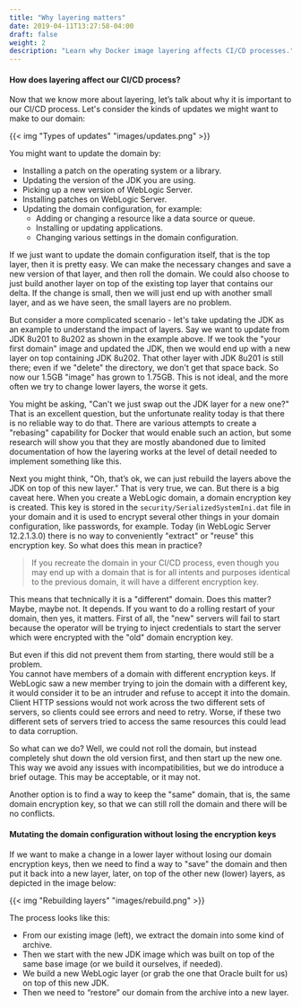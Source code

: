 ```yaml
---
title: "Why layering matters"
date: 2019-04-11T13:27:58-04:00
draft: false
weight: 2
description: "Learn why Docker image layering affects CI/CD processes."
---
```



#### How does layering affect our CI/CD process?

Now that we know more about layering, let’s talk about why it is important to our
CI/CD process.  Let's consider the kinds of updates we might want to make to our domain:

{{< img "Types of updates" "images/updates.png" >}}

You might want to update the domain by:

- Installing a patch on the operating system or a library.
- Updating the version of the JDK you are using.
- Picking up a new version of WebLogic Server.
- Installing patches on WebLogic Server.
- Updating the domain configuration, for example:
  - Adding or changing a resource like a data source or queue.
  - Installing or updating applications.
  - Changing various settings in the domain configuration.

If we just want to update the domain configuration itself, that is the top layer,
then it is pretty easy.  We can make the necessary changes and save a new version
of that layer, and then roll the domain.  We could also choose to just build another
layer on top of the existing top layer that contains our delta.  If the change is
small, then we will just end up with another small layer, and as we have seen,
the small layers are no problem.

But consider a more complicated scenario - let's take updating the JDK as an example
to understand the impact of layers.  Say we want to update from JDK 8u201 to 8u202
as shown in the example above.  If we took the "your first domain" image and updated
the JDK, then we would end up with a new layer on top containing JDK 8u202.  That
other layer with JDK 8u201 is still there; even if we "delete" the directory, we
don't get that space back.  So now our 1.5GB "image" has grown to 1.75GB.  This is
not ideal, and the more often we try to change lower layers, the worse it gets.  

You might be asking, "Can't we just swap out the JDK layer for a new one?"  That is
an excellent question, but the unfortunate reality today is that there is no reliable
way to do that.  There are various attempts to create a "rebasing" capability for
Docker that would enable such an action, but some research will show you that they
are mostly abandoned due to limited documentation of how the layering works at the
level of detail needed to implement something like this.

Next you might think, "Oh, that’s ok, we can just rebuild the layers above the JDK
on top of this new layer."  That is very true, we can.  But there is a big caveat
here.  When you create a WebLogic domain, a domain encryption key is created.  This
key is stored in the `security/SerializedSystemIni.dat` file in your domain and it
is used to encrypt several other things in your domain configuration, like passwords,
for example.  Today (in WebLogic Server 12.2.1.3.0) there is no way to conveniently
"extract" or "reuse" this encryption key.  So what does this mean in practice?


> If you recreate the domain in your CI/CD process, even though you may end up with
a domain that is for all intents and purposes identical to the previous domain, it
will have a different encryption key.

This means that technically it is a "different" domain.  Does this matter?  Maybe,
maybe not.  It depends.  If you want to do a rolling restart of your domain, then
yes, it matters.  First of all, the "new" servers will fail to start because the
operator will be trying to inject credentials to start the server which were
encrypted with the "old" domain encryption key.

But even if this did not prevent them from starting, there would still be a problem.  
You cannot have members of a domain with different encryption keys.  If WebLogic
saw a new member trying to join the domain with a different key, it would consider
it to be an intruder and refuse to accept it into the domain.  Client HTTP sessions
would not work across the two different sets of servers, so clients could see errors
and need to retry.  Worse, if these two different sets of servers tried to access
the same resources this could lead to data corruption.

So what can we do?  Well, we could not roll the domain, but instead completely shut down the
old version first, and then start up the new one.  This way we avoid any
issues with incompatibilities, but we do introduce a brief outage.  This may be
acceptable, or it may not.

Another option is to find a way to keep the "same" domain, that is, the same domain
encryption key, so that we can still roll the domain and there will be no conflicts.

#### Mutating the domain configuration without losing the encryption keys

If we want to make a change in a lower layer without losing our domain encryption
keys, then we need to find a way to "save" the domain and then put it back into a
new layer, later, on top of the other new (lower) layers, as depicted in the image below:

{{< img "Rebuilding layers" "images/rebuild.png" >}}

The process looks like this:

- From our existing image (left), we extract the domain into some kind of archive.
- Then we start with the new JDK image which was built on top of the same base
  image (or we build it ourselves, if needed).
- We build a new WebLogic layer (or grab the one that Oracle built for us) on
  top of this new JDK.
- Then we need to “restore” our domain from the archive into a new layer.
